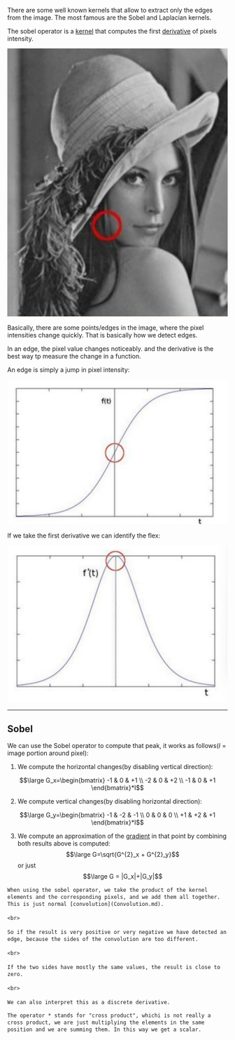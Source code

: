 There are some well known kernels that allow to extract only the edges from the image.
The most famous are the Sobel and Laplacian kernels.

The sobel operator is a [kernel](Kernel.md) that computes the first [derivative](../Calculus/8.%20Differentiation.md) of pixels intensity.

![](../z_images/Pasted%20image%2020230321171341.png)


Basically, there are some points/edges in the image, where the pixel intensities change quickly.
That is basically how we detect edges. 

In an edge, the pixel value changes noticeably. and the derivative is the best way tp measure the change in a function.

An edge is simply a jump in pixel intensity:

![](../z_images/Pasted%20image%2020230321171530.png)

If we take the first derivative we can identify the flex:

![](../z_images/Pasted%20image%2020230321171605.png)

---

## Sobel

We can use the Sobel operator to compute that peak, it works as follows($I$ = image portion around pixel):

1. We compute the horizontal changes(by disabling vertical direction):

$$\large G_x=\begin{bmatrix}
-1 & 0 & +1 \\
-2 & 0 & +2 \\
-1 & 0 & +1
\end{bmatrix}*I$$

2. We compute vertical changes(by disabling horizontal direction):

$$\large G_y=\begin{bmatrix}
-1 & -2 & -1 \\
0 & 0 & 0 \\
+1 & +2 & +1
\end{bmatrix}*I$$

3. We compute an approximation of the [gradient](../Machine%20Learning/Gradient.md) in that point by combining both results above is computed:
$$\large G=\sqrt{G^{2}_x + G^{2}_y}$$
or just
$$\large G = |G_x|+|G_y|$$


```ad-tldr
When using the sobel operator, we take the product of the kernel elements and the corresponding pixels, and we add them all together. This is just normal [convolution](Convolution.md).

<br>

So if the result is very positive or very negative we have detected an edge, because the sides of the convolution are too different.

<br>

If the two sides have mostly the same values, the result is close to zero.

<br>

We can also interpret this as a discrete derivative.
```

```ad-tip
The operator * stands for "cross product", whichi is not really a cross product, we are just multiplying the elements in the same position and we are summing them. In this way we get a scalar.
```

